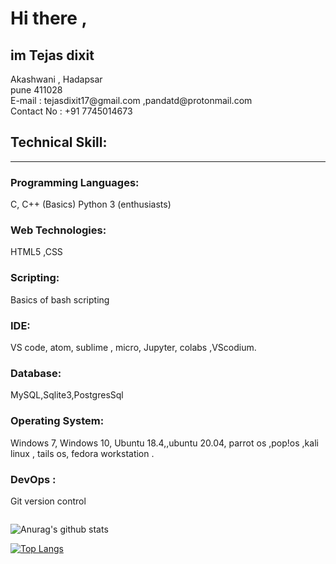 # Hi there , 
## im Tejas dixit 
<p>Akashwani , Hadapsar<br> 
pune 411028<br>
E-mail : tejasdixit17@gmail.com ,pandatd@protonmail.com <br>
Contact No : +91 7745014673<br> </p>

## Technical Skill:
-----
### Programming Languages: 
   C, C++ (Basics)   Python 3 (enthusiasts)
### Web Technologies:
   HTML5 ,CSS 
### Scripting: 
   Basics of bash scripting 
### IDE: 
   VS code, atom, sublime , micro, Jupyter, colabs ,VScodium.
### Database: 
   MySQL,Sqlite3,PostgresSql
### Operating System:  
   Windows 7, Windows 10, Ubuntu 18.4,,ubuntu 20.04, parrot os ,pop!os ,kali linux , tails os, fedora workstation .
### DevOps : 
   Git version control 

<a href="https://sourcerer.io/pandatd"><img src="https://img.shields.io/badge/Python-80%20commits-orange.svg" alt=""></a>

![Anurag's github stats](https://github-readme-stats.vercel.app/api?username=pandatd&show_icons=true&theme=radical) 

[![Top Langs](https://github-readme-stats.vercel.app/api/top-langs/?username=pandatd&layout=compact)](https://github.com/anuraghazra/github-readme-stats)
